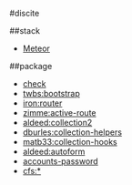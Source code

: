 #discite

##stack

- [Meteor](http://meteor.com)

##package

- [check](https://atmospherejs.com/meteor/check)
- [twbs:bootstrap](https://atmospherejs.com/twbs/bootstrap)
- [iron:router](https://github.com/iron-meteor/iron-router)
- [zimme:active-route](https://github.com/zimme/meteor-active-route)
- [aldeed:collection2](https://github.com/aldeed/meteor-collection2)
- [dburles:collection-helpers](https://github.com/dburles/meteor-collection-helpers)
- [matb33:collection-hooks](https://github.com/matb33/meteor-collection-hooks)
- [aldeed:autoform](http://autoform.meteor.com/)
- [accounts-password](https://www.meteor.com/accounts)
- [cfs:*](https://github.com/CollectionFS/Meteor-CollectionFS)
